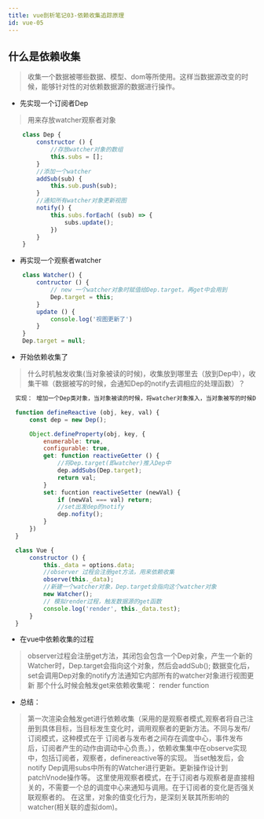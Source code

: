 ```yaml
---
title: vue剖析笔记03-依赖收集追踪原理
id: vue-05
---
```




## 什么是依赖收集
> 收集一个数据被哪些数据、模型、dom等所使用。这样当数据源改变的时候，能够针对性的对依赖数据源的数据进行操作。

- 先实现一个订阅者Dep
> 用来存放watcher观察者对象
```javascript
    class Dep {
        constructor () {
            //存放watcher对象的数组
            this.subs = [];
        }
        //添加一个watcher
        addSub(sub) {
            this.sub.push(sub);
        }
        //通知所有watcher对象更新视图
        notify() {
            this.subs.forEach( (sub) => {
                subs.update();
            })
        }
    }
```

- 再实现一个观察者watcher
```javascript
    class Watcher() {
        contructor () {
            // new 一个watcher对象时赋值给Dep.target。再get中会用到
            Dep.target = this;
        }
        update () {
            console.log('视图更新了')
        }
    }
    Dep.target = null;
```

- 开始依赖收集了
>什么时机触发收集(当对象被读的时候)，收集放到哪里去（放到Dep中），收集干嘛（数据被写的时候，会通知Dep的notify去调相应的处理函数）？

```javascript
  实现： 增加一个Dep类对象，当对象被读的时候，将watcher对象推入，当对象被写的时候Dep进行notify,然后watcher会执行update

  function defineReactive (obj, key, val) {
      const dep = new Dep();

      Object.defineProperty(obj, key, {
          enumerable: true,
          configurable: true,
          get: function reactiveGetter () {
              //将Dep.target(即watcher)推入Dep中
              dep.addSubs(Dep.target);
              return val;
          }
          set: fucntion reactiveSetter (newVal) {
              if (newVal === val) return;
              //set出发dep的notify
              dep.nofity();
          } 
      })
  }

  class Vue {
      constructor () {
          this._data = options.data;
          //observer 过程会注册get方法，用来依赖收集
          observe(this._data);
          //新建一个watcher对象，Dep.target会指向这个watcher对象
          new Watcher();
          // 模拟render过程，触发数据源的get函数
          console.log('render', this._data.test);
      }
  }
```

- 在vue中依赖收集的过程
> observer过程会注册get方法，其闭包会包含一个Dep对象，产生一个新的Watcher时，Dep.target会指向这个对象，然后会addSub();
> 数据变化后，set会调用Dep对象的notify方法通知它内部所有的watcher对象进行视图更新
> 那个什么时候会触发get来依赖收集呢： render function

- 总结：
> 第一次渲染会触发get进行依赖收集（采用的是观察者模式,观察者将自己注册到具体目标，当目标发生变化时，调用观察者的更新方法。不同与发布/订阅模式，这种模式在于
>订阅者与发布者之间存在调度中心，事件发布后，订阅者产生的动作由调动中心负责。），依赖收集集中在observe实现中，包括订阅者，观察者，definereactive等的实现。
> 当set触发后，会notify Dep调用subs中所有的Watcher进行更新。更新操作设计到patchVnode操作等。
> 这里使用观察者模式，在于订阅者与观察者是直接相关的，不需要一个总的调度中心来通知与调用。在于订阅者的变化是否强关联观察者的。
> 在这里，对象的值变化行为，是深刻关联其所影响的watcher(相关联的虚拟dom)。
